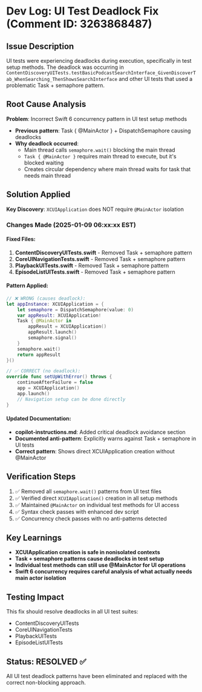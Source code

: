 # Dev Log: UI Test Deadlock Fix (Comment ID: 3263868487)

## Issue Description
UI tests were experiencing deadlocks during execution, specifically in test setup methods. The deadlock was occurring in `ContentDiscoveryUITests.testBasicPodcastSearchInterface_GivenDiscoverTab_WhenSearching_ThenShowsSearchInterface` and other UI tests that used a problematic Task + semaphore pattern.

## Root Cause Analysis
**Problem**: Incorrect Swift 6 concurrency pattern in UI test setup methods
- **Previous pattern**: Task { @MainActor } + DispatchSemaphore causing deadlocks
- **Why deadlock occurred**: 
  - Main thread calls `semaphore.wait()` blocking the main thread
  - `Task { @MainActor }` requires main thread to execute, but it's blocked waiting
  - Creates circular dependency where main thread waits for task that needs main thread

## Solution Applied
**Key Discovery**: `XCUIApplication` does NOT require `@MainActor` isolation

### Changes Made (2025-01-09 06:xx:xx EST)

#### Fixed Files:
1. **ContentDiscoveryUITests.swift** - Removed Task + semaphore pattern
2. **CoreUINavigationTests.swift** - Removed Task + semaphore pattern  
3. **PlaybackUITests.swift** - Removed Task + semaphore pattern
4. **EpisodeListUITests.swift** - Removed Task + semaphore pattern

#### Pattern Applied:
```swift
// ❌ WRONG (causes deadlock):
let appInstance: XCUIApplication = {
    let semaphore = DispatchSemaphore(value: 0)
    var appResult: XCUIApplication!
    Task { @MainActor in
        appResult = XCUIApplication()
        appResult.launch()
        semaphore.signal()
    }
    semaphore.wait()
    return appResult
}()

// ✅ CORRECT (no deadlock):
override func setUpWithError() throws {
    continueAfterFailure = false
    app = XCUIApplication()
    app.launch()
    // Navigation setup can be done directly
}
```

#### Updated Documentation:
- **copilot-instructions.md**: Added critical deadlock avoidance section
- **Documented anti-pattern**: Explicitly warns against Task + semaphore in UI tests
- **Correct pattern**: Shows direct XCUIApplication creation without @MainActor

## Verification Steps
1. ✅ Removed all `semaphore.wait()` patterns from UI test files
2. ✅ Verified direct `XCUIApplication()` creation in all setup methods
3. ✅ Maintained `@MainActor` on individual test methods for UI access
4. ✅ Syntax check passes with enhanced dev script
5. ✅ Concurrency check passes with no anti-patterns detected

## Key Learnings
- **XCUIApplication creation is safe in nonisolated contexts**
- **Task + semaphore patterns cause deadlocks in test setup**
- **Individual test methods can still use @MainActor for UI operations**
- **Swift 6 concurrency requires careful analysis of what actually needs main actor isolation**

## Testing Impact
This fix should resolve deadlocks in all UI test suites:
- ContentDiscoveryUITests
- CoreUINavigationTests  
- PlaybackUITests
- EpisodeListUITests

## Status: RESOLVED ✅
All UI test deadlock patterns have been eliminated and replaced with the correct non-blocking approach.